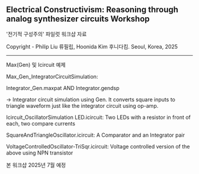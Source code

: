 Electrical Constructivism: Reasoning through analog synthesizer circuits Workshop 
---
'전기적 구성주의' 파일럿 워크샵 자료

Copyright - Philip Liu 류필립, Hoonida Kim 후니다킴.
Seoul, Korea, 2025

***

Max(Gen) 및 Icircuit 예제



Max_Gen_IntegratorCircuitSimulation: 

  Integrator_Gen.maxpat AND Integrator.gendsp  
  
  -> Integrator circuit simulation using Gen. It converts square inputs to triangle waveform just like the integrator circuit using op-amp.


Icircuit_OscillatorSimulation
  LED.icircuit: Two LEDs with a resistor in front of each, two compare currents
  
  SquareAndTriangleOscillator.icircuit: A Comparator and an Integrator pair
  
  VoltageControlledOscillator-TriSqr.icircuit: Voltage controlled version of the above using NPN transistor

  

본 워크샵 2025년 7월 예정
